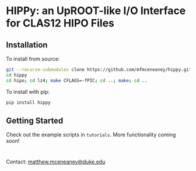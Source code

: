 # HIPPy: an UpROOT-like I/O Interface for CLAS12 HIPO Files

## Installation

To install from source:
```bash
git --recurse-submodules clone https://github.com/mfmceneaney/hippy.git
cd hippy
cd hipo; cd lz4; make CFLAGS=-fPIC; cd ..; make; cd ..
```

To install with pip:
```bash
pip install hippy
```

## Getting Started

Check out the example scripts in `tutorials`.  More functionality coming soon!

#

Contact: matthew.mceneaney@duke.edu